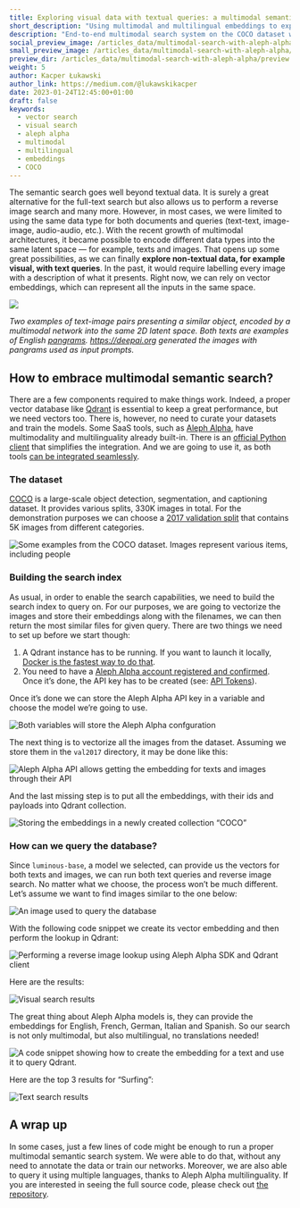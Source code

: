 ```yaml
---
title: Exploring visual data with textual queries: a multimodal semantic search with Aleph Alpha and Qdrant
short_description: "Using multimodal and multilingual embeddings to explore images with text queries"
description: "End-to-end multimodal search system on the COCO dataset with Aleph Alpha and Qdrant"
social_preview_image: /articles_data/multimodal-search-with-aleph-alpha/social_preview.png
small_preview_image: /articles_data/multimodal-search-with-aleph-alpha/search-vr-glasses.svg
preview_dir: /articles_data/multimodal-search-with-aleph-alpha/preview
weight: 5
author: Kacper Łukawski
author_link: https://medium.com/@lukawskikacper
date: 2023-01-24T12:45:00+01:00
draft: false
keywords:
  - vector search
  - visual search
  - aleph alpha
  - multimodal
  - multilingual
  - embeddings
  - COCO
---
```


The semantic search goes well beyond textual data. It is surely a great alternative for the full-text search 
but also allows us to perform a reverse image search and many more. However, in most cases, we were limited 
to using the same data type for both documents and queries (text-text, image-image, audio-audio, etc.). With 
the recent growth of multimodal architectures, it became possible to encode different data types into the same 
latent space — for example, texts and images. That opens up some great possibilities, as we can finally **explore 
non-textual data, for example visual, with text queries**. In the past, it would require labelling every image 
with a description of what it presents. Right now, we can rely on vector embeddings, which can represent all 
the inputs in the same space.

![](/articles_data/multimodal-search-with-aleph-alpha/2d_text_image_embeddings.png)

*Two examples of text-image pairs presenting a similar object, encoded by a multimodal network into the same 
2D latent space. Both texts are examples of English [pangrams](https://en.wikipedia.org/wiki/Pangram). 
https://deepai.org generated the images with pangrams used as input prompts.*

## How to embrace multimodal semantic search?

There are a few components required to make things work. Indeed, a proper vector database like 
[Qdrant](https://qdrant.tech) is essential to keep a great performance, but we need vectors too. There is, 
however, no need to curate your datasets and train the models. Some SaaS tools, such as 
[Aleph Alpha](https://www.aleph-alpha.com/), have multimodality and multilinguality already built-in. There is an 
[official Python client](https://github.com/Aleph-Alpha/aleph-alpha-client) that simplifies the integration. And 
we are going to use it, as both tools [can be integrated seamlessly](https://qdrant.tech/documentation/integrations/#aleph-alpha).

### The dataset

[COCO](https://cocodataset.org/) is a large-scale object detection, segmentation, and captioning dataset. It provides 
various splits, 330K images in total. For the demonstration purposes we can choose a 
[2017 validation split](http://images.cocodataset.org/zips/train2017.zip) that contains 5K images from different 
categories.

![Some examples from the COCO dataset. Images represent various items, including people](/articles_data/multimodal-search-with-aleph-alpha/coco_preview.png)

### Building the search index

As usual, in order to enable the search capabilities, we need to build the search index to query on. For our purposes, 
we are going to vectorize the images and store their embeddings along with the filenames, we can then return the most 
similar files for given query. There are two things we need to set up before we start though:

1. A Qdrant instance has to be running. If you want to launch it locally,
   [Docker is the fastest way to do that](https://qdrant.tech/documentation/quick_start/#installation).
2. You need to have a [Aleph Alpha account registered and confirmed](https://app.aleph-alpha.com/). Once it’s done, 
   the API key has to be created (see: [API Tokens](https://app.aleph-alpha.com/profile)).

Once it’s done we can store the Aleph Alpha API key in a variable and choose the model we’re going to use.

![Both variables will store the Aleph Alpha confguration](/articles_data/multimodal-search-with-aleph-alpha/aleph_alpha_config.png)

The next thing is to vectorize all the images from the dataset. Assuming we store them in the `val2017` directory, 
it may be done like this:

![Aleph Alpha API allows getting the embedding for texts and images through their API](/articles_data/multimodal-search-with-aleph-alpha/aleph_alpha_code.png)

And the last missing step is to put all the embeddings, with their ids and payloads into Qdrant collection.

![Storing the embeddings in a newly created collection “COCO”](/articles_data/multimodal-search-with-aleph-alpha/qdrant_config_code.png)

### How can we query the database?

Since `luminous-base`, a model we selected, can provide us the vectors for both texts and images, we can run both 
text queries and reverse image search. No matter what we choose, the process won’t be much different. Let’s assume 
we want to find images similar to the one below:

![An image used to query the database](/articles_data/multimodal-search-with-aleph-alpha/visual_search_query.png)

With the following code snippet we create its vector embedding and then perform the lookup in Qdrant:

![Performing a reverse image lookup using Aleph Alpha SDK and Qdrant client](/articles_data/multimodal-search-with-aleph-alpha/visual_search_code.png)

Here are the results:

![Visual search results](/articles_data/multimodal-search-with-aleph-alpha/visual_search_results.png)

The great thing about Aleph Alpha models is, they can provide the embeddings for English, French, German, Italian 
and Spanish. So our search is not only multimodal, but also multilingual, no translations needed!

![A code snippet showing how to create the embedding for a text and use it to query Qdrant.](/articles_data/multimodal-search-with-aleph-alpha/text_search_code.png)

Here are the top 3 results for “Surfing”:

![Text search results](/articles_data/multimodal-search-with-aleph-alpha/text_search_results.png)

## A wrap up

In some cases, just a few lines of code might be enough to run a proper multimodal semantic search system. We were 
able to do that, without any need to annotate the data or train our networks. Moreover, we are also able to query 
it using multiple languages, thanks to Aleph Alpha multilinguality. If you are interested in seeing the full source code, 
please check out [the repository](https://github.com/tugot17/Qdrant-Aleph-Alpha-Demo).
